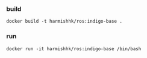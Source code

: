 ### build
```docker build -t harmishhk/ros:indigo-base .```

### run
```docker run -it harmishhk/ros:indigo-base /bin/bash```
